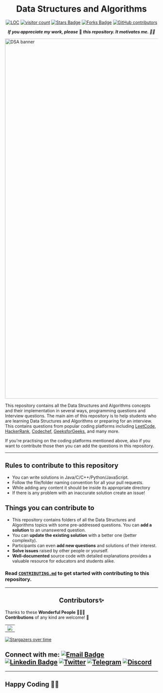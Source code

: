 <div align="center">
<h1>Data Structures and Algorithms</h1>

<a href="https://github.com/thepranaygupta/Data-Structures-and-Algorithms"><img src="https://sloc.xyz/github/thepranaygupta/Data-Structures-and-Algorithms" alt="LOC"/></a>
<a href="https://github.com/thepranaygupta/Data-Structures-and-Algorithms"><img src="https://visitor-badge.laobi.icu/badge?page_id=thepranaygupta.Data-Structures-and-Algorithms" alt="visitor count"/></a>
<a href="https://github.com/thepranaygupta/Data-Structures-and-Algorithms/stargazers"><img src="https://img.shields.io/github/stars/thepranaygupta/Data-Structures-and-Algorithms" alt="Stars Badge"/></a>
<a href="https://github.com/thepranaygupta/Data-Structures-and-Algorithms/network/members"><img src="https://img.shields.io/github/forks/thepranaygupta/Data-Structures-and-Algorithms" alt="Forks Badge"/></a>
<a href="https://github.com/thepranaygupta/Data-Structures-and-Algorithms/graphs/contributors"><img alt="GitHub contributors" src="https://img.shields.io/github/contributors/thepranaygupta/Data-Structures-and-Algorithms?color=2b9348"></a>

<b><i>If you appreciate my work, please</i></b> 🌟 <b><i>this repository. It motivates me. 🚀🚀</i></b>

</div>

<img width="1188" alt="DSA banner" src="https://user-images.githubusercontent.com/64855541/135758397-513b4edf-a93f-477e-a78e-a80d7265bcd8.png">

This repository contains all the Data Structures and Algorithms concepts and their implementation in several ways, programming questions and Interview questions. The main aim of this repository is to help students who are learning Data Structures and Algorithms or preparing for an interview. This contains questions from popular coding platforms including [LeetCode](https://leetcode.com/), [HackerRank](https://www.hackerrank.com/), [Codechef](https://www.codechef.com/), [GeeksforGeeks](https://practice.geeksforgeeks.org/explore/), and many more.

If you're practising on the coding platforms mentioned above, also if you want to contribute those then you can add the questions in this repository.

<hr>

## Rules to contribute to this repository

- You can write solutions in Java/C/C++/Python/JavaScript.
- Follow the file/folder naming convention for all your pull requests.
- While adding any content it should be inside its appropriate directory
- If there is any problem with an inaccurate solution create an issue!

## Things you can contribute to

- This repository contains folders of all the Data Structures and Algorithms topics with some pre-addressed questions. You can **add a solution** to an unanswered question.
- You can **update the existing solution** with a better one (better complexity).
- Participants can even **add new questions** and solutions of their interest.
- **Solve issues** raised by other people or yourself.
- **Well-documented** source code with detailed explanations provides a valuable resource for educators and students alike.

### Read [`CONTRIBUTING.md`](https://github.com/thepranaygupta/Data-Structures-and-Algorithms/blob/main/.github/CONTRIBUTING.md) to get started with contributing to this repository.

<hr>

<h2 align=center>Contributors✨</h2>

Thanks to these **Wonderful People** 👨🏻‍💻 <br>
**Contributions** of any kind are welcome! 🚀

<table>
	<tr>
		 <td>
  <a href="https://github.com/thepranaygupta/Data-Structures-and-Algorithms/graphs/contributors">
  <img src="https://contrib.rocks/image?repo=thepranaygupta/Data-Structures-and-Algorithms" />
  </a>
		</td>
	</tr>
</table>

[![Stargazers over time](https://starchart.cc/thepranaygupta/Data-Structures-and-Algorithms.svg)](https://starchart.cc/thepranaygupta/Data-Structures-and-Algorithms)

## Connect with me: [![Email Badge](https://img.shields.io/badge/-Email-c14438?style=flat-square&logo=Gmail&logoColor=white&link=mailto:pranaygupta.aec@gmail.com)](mailto:pranaygupta.aec@gmail.com) [![Linkedin Badge](https://img.shields.io/badge/-LinkedIn-blue?style=flat-square&logo=Linkedin&logoColor=white&link=https://www.linkedin.com/in/thepranaygupta/)](https://www.linkedin.com/in/thepranaygupta/) [![Twitter](https://img.shields.io/badge/Twitter-1DA1F2?style=flat-square&logo=twitter&logoColor=white)](https://twitter.com/thepranaygupta) [![Telegram](https://img.shields.io/badge/-Telegram-blue?style=flat-square&logo=Telegram&logoColor=white)](https://t.me/pranayguptaa) [![Discord](https://img.shields.io/badge/-Discord-7289DA?style=flat-square&logo=discord&logoColor=white)](https://discordapp.com/users/745686149359599707)

<hr>

## Happy Coding 👨‍💻
